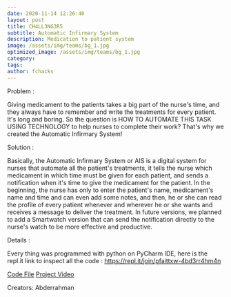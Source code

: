 ```yaml
---
date: 2020-11-14 12:26:40
layout: post
title: CH4LL3NG3R5
subtitle: Automatic Infirmary System
description: Medication to patient system
image: /assets/img/teams/bg_1.jpg
optimized_image: /assets/img/teams/bg_1.jpg
category:
tags:
author: fchacks
---
```


Problem :

Giving medicament to the patients takes a big part of the nurse's time, and they always have to remember and write the treatments for every patient. It's long and boring. So the question is HOW TO AUTOMATE THIS TASK USING TECHNOLOGY to help nurses to complete their work?
That's why we created the Automatic Infirmary System!

Solution :

Basically, the Automatic Infirmary System or AIS is a digital system for nurses that automate all the patient's treatments, it tells the nurse which medicament in which time must be given for each patient, and sends a notification when it's time to give the medicament for the patient. In the beginning, the nurse has only to enter the patient's name, medicament's name and time and can even add some notes, and then, he or she can read the profile of every patient whenever and wherever he or she wants and receives a message to deliver the treatment. In future versions, we planned to add a Smartwatch version that can send the notification directly to the nurse's watch to be more effective and productive.

Details :

Every thing was programmed with python on PyCharm IDE, here is the repl.it link to inspect all the code : https://repl.it/join/pfaittxw-4bd3rr4hm4n


<a href="https://github.com/fchacks/team-code-2020/tree/master/ch4ll3ng3r5">Code File</a>
<a href="https://youtu.be/pGuoYjzkmLY">Project Video</a>

Creators:
Abderrahman
